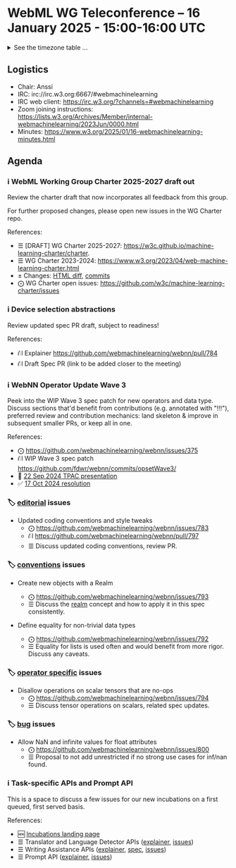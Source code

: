 # WebML WG Teleconference – 16 January 2025 - 15:00-16:00 UTC

<details><summary>See the timezone table ...</summary>
<table>
<tr><td> San Francisco <td> Thu, 16 January 2025 <td> 07:00
<tr><td> Boston <td> Thu, 16 January 2025 <td> 10:00  
<tr><td> London <td> Thu, 16 January 2025 <td> 15:00  
<tr><td> Berlin <td> Thu, 16 January 2025 <td> 16:00 
<tr><td> Helsinki <td> Thu, 16 January 2025 <td> 17:00 
<tr><td> Shanghai <td> Thu, 16 January 2025 <td> 23:00
<tr><td> Tokyo <td> Fri, 17 January 2025 <td> 00:00
<tr><td> UTC <td> Thu, 16 January 2025 <td> 15:00 UTC
</table>

Other locations: https://www.timeanddate.com/worldclock/fixedtime.html?iso=20250116T15
</details>

## Logistics

* Chair: Anssi
* IRC: irc://irc.w3.org:6667/#webmachinelearning
* IRC web client: https://irc.w3.org/?channels=#webmachinelearning
* Zoom joining instructions: https://lists.w3.org/Archives/Member/internal-webmachinelearning/2023Jun/0000.html
* Minutes: https://www.w3.org/2025/01/16-webmachinelearning-minutes.html

## Agenda

### ℹ️ WebML Working Group Charter 2025-2027 draft out

Review the charter draft that now incorporates all feedback from this group.

For further proposed changes, please open new issues in the WG Charter repo.

References:
- ☰ [DRAFT] WG Charter 2025-2027: https://w3c.github.io/machine-learning-charter/charter.
- ☰ WG Charter 2023-2024: https://www.w3.org/2023/04/web-machine-learning-charter.html
- ± Changes: [HTML diff](https://services.w3.org/htmldiff?doc1=https%3A%2F%2Fwww.w3.org%2F2023%2F04%2Fweb-machine-learning-charter.html&doc2=https%3A%2F%2Fw3c.github.io%2Fmachine-learning-charter%2Fcharter.html), [commits](https://github.com/w3c/machine-learning-charter/commits/main/)
- ⨀ WG Charter open issues: https://github.com/w3c/machine-learning-charter/issues


### ℹ️ Device selection abstractions

Review updated spec PR draft, subject to readiness!

References:

- ⛙ Explainer https://github.com/webmachinelearning/webnn/pull/784
- ⛙ Draft Spec PR (link to be added closer to the meeting)


### ℹ️ WebNN Operator Update Wave 3

Peek into the WIP Wave 3 spec patch for new operators and data type. Discuss sections that'd benefit from contributions (e.g. annotated with "!!!"), preferred review and contribution mechanics: land skeleton & improve in subsequent smaller PRs, or keep all in one.

References:
- ⨀ https://github.com/webmachinelearning/webnn/issues/375
- ⛙ WIP Wave 3 spec patch https://github.com/fdwr/webnn/commits/opsetWave3/
- 📁 [22 Sep 2024 TPAC presentation](https://lists.w3.org/Archives/Public/www-archive/2024Sep/att-0014/WebNN_Operator_Update_Wave_3.pdf)
- ✅ [17 Oct 2024 resolution](https://www.w3.org/2024/10/17-webmachinelearning-minutes.html#1152)


### 🏷️ [editorial](https://github.com/webmachinelearning/webnn/labels/editorial) issues

- Updated coding conventions and style tweaks
  - ⨀ https://github.com/webmachinelearning/webnn/issues/783
  - ⛙ https://github.com/webmachinelearning/webnn/pull/797
  - ☰ Discuss updated coding conventions, review PR.

### 🏷️ [conventions](https://github.com/webmachinelearning/webnn/labels/conventions) issues

- Create new objects with a Realm
  - ⨀ https://github.com/webmachinelearning/webnn/issues/793
  - ☰ Discuss the [realm](https://html.spec.whatwg.org/multipage/webappapis.html#realms-and-their-counterparts) concept and how to apply it in this spec consistently.

- Define equality for non-trivial data types
  - ⨀ https://github.com/webmachinelearning/webnn/issues/792
  - ☰ Equality for lists is used often and would benefit from more rigor. Discuss any caveats.

### 🏷️ [operator specific](https://github.com/webmachinelearning/webnn/labels/operator%20specific) issues

- Disallow operations on scalar tensors that are no-ops
  - ⨀ https://github.com/webmachinelearning/webnn/issues/794
  - ☰ Discuss tensor operations on scalars, related spec updates.


### 🏷️ [bug](https://github.com/webmachinelearning/webnn/labels/bug) issues

- Allow NaN and infinite values for float attributes
  - ⨀ https://github.com/webmachinelearning/webnn/issues/800
  - ☰ Proposal to not add unrestricted if no strong use cases for inf/nan found.



### ℹ️ Task-specific APIs and Prompt API

This is a space to discuss a few issues for our new incubations on a first queued, first served basis.

References:
- 🆕 [Incubations landing page](https://webmachinelearning.github.io/incubations/)
- ☰ Translator and Language Detector APIs ([explainer](https://github.com/webmachinelearning/translation-api/), [issues](https://github.com/webmachinelearning/translation-api/issues))
- ☰ Writing Assistance APIs ([explainer](https://github.com/webmachinelearning/writing-assistance-apis), [spec](https://webmachinelearning.github.io/writing-assistance-apis/), [issues](https://github.com/webmachinelearning/writing-assistance-apis/issues))
- ☰ Prompt API ([explainer](https://github.com/webmachinelearning/prompt-api), [issues](https://github.com/webmachinelearning/prompt-api/issues))


